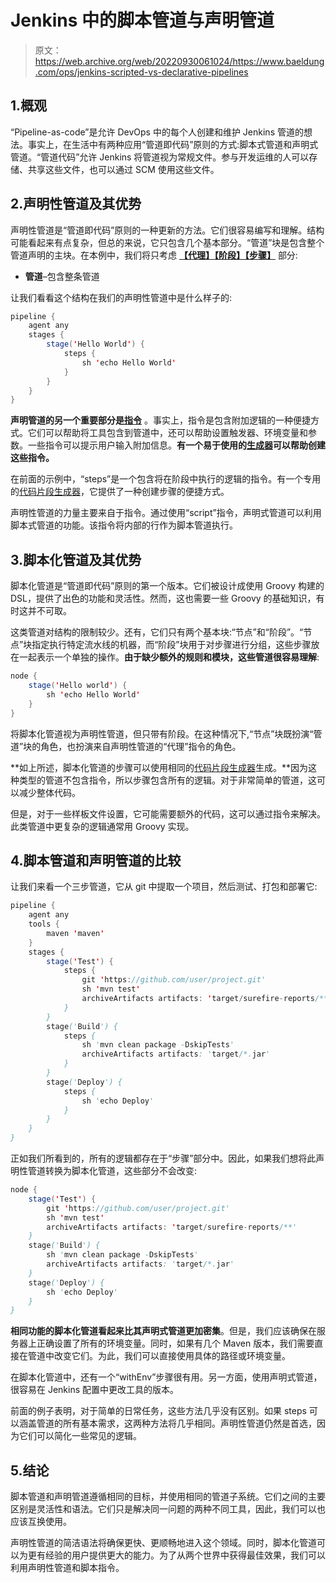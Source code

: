 # Jenkins 中的脚本管道与声明管道

> 原文：<https://web.archive.org/web/20220930061024/https://www.baeldung.com/ops/jenkins-scripted-vs-declarative-pipelines>

## 1.概观

“Pipeline-as-code”是允许 DevOps 中的每个人创建和维护 Jenkins 管道的想法。事实上，在生活中有两种应用“管道即代码”原则的方式:脚本式管道和声明式管道。“管道代码”允许 Jenkins 将管道视为常规文件。参与开发运维的人可以存储、共享这些文件，也可以通过 SCM 使用这些文件。

## 2.声明性管道及其优势

声明性管道是“管道即代码”原则的一种更新的方法。它们很容易编写和理解。结构可能看起来有点复杂，但总的来说，它只包含几个基本部分。“管道”块是包含整个管道声明的主块。在本例中，我们将只考虑 [**【代理】****【阶段】****【步骤】**](https://web.archive.org/web/20221208143832/https://www.jenkins.io/doc/book/pipeline/syntax/#declarative-sections) 部分:

*   **管道**–包含整条管道

让我们看看这个结构在我们的声明性管道中是什么样子的:

```java
pipeline {
    agent any
    stages {
        stage('Hello World') {
            steps {
                sh 'echo Hello World'
            }
        }
    }
}
```

**声明管道的另一个重要部分是[指令](https://web.archive.org/web/20221208143832/https://www.jenkins.io/doc/book/pipeline/syntax/#declarative-directives)** 。事实上，指令是包含附加逻辑的一种便捷方式。它们可以帮助将工具包含到管道中，还可以帮助设置触发器、环境变量和参数。一些指令可以提示用户输入附加信息。**有一个易于使用的[生成器](https://web.archive.org/web/20221208143832/https://www.jenkins.io/doc/book/pipeline/getting-started/#directive-generator)可以帮助创建这些指令。**

在前面的示例中，“steps”是一个包含将在阶段中执行的逻辑的指令。有一个专用的[代码片段生成器](https://web.archive.org/web/20221208143832/https://www.jenkins.io/doc/book/pipeline/getting-started/#snippet-generator)，它提供了一种创建步骤的便捷方式。

声明性管道的力量主要来自于指令。通过使用“script”指令，声明式管道可以利用脚本式管道的功能。该指令将内部的行作为脚本管道执行。

## 3.脚本化管道及其优势

脚本化管道是“管道即代码”原则的第一个版本。它们被设计成使用 Groovy 构建的 DSL，提供了出色的功能和灵活性。然而，这也需要一些 Groovy 的基础知识，有时这并不可取。

这类管道对结构的限制较少。还有，它们只有两个基本块:“节点”和“阶段”。“节点”块指定执行特定流水线的机器，而“阶段”块用于对步骤进行分组，这些步骤放在一起表示一个单独的操作。**由于缺少额外的规则和模块，这些管道很容易理解**:

```java
node {
    stage('Hello world') {
        sh 'echo Hello World'
    }
}
```

将脚本化管道视为声明性管道，但只带有阶段。在这种情况下,“节点”块既扮演“管道”块的角色，也扮演来自声明性管道的“代理”指令的角色。

**如上所述，脚本化管道的步骤可以使用相同的[代码片段生成器](https://web.archive.org/web/20221208143832/https://www.jenkins.io/doc/book/pipeline/getting-started/#snippet-generator)生成。**因为这种类型的管道不包含指令，所以步骤包含所有的逻辑。对于非常简单的管道，这可以减少整体代码。

但是，对于一些样板文件设置，它可能需要额外的代码，这可以通过指令来解决。此类管道中更复杂的逻辑通常用 Groovy 实现。

## 4.脚本管道和声明管道的比较

让我们来看一个三步管道，它从 git 中提取一个项目，然后测试、打包和部署它:

```java
pipeline {
    agent any
    tools {
        maven 'maven' 
    }
    stages {
        stage('Test') {
            steps {
                git 'https://github.com/user/project.git'
                sh 'mvn test'
                archiveArtifacts artifacts: 'target/surefire-reports/**'
            }
        }
        stage('Build') {
            steps {
                sh 'mvn clean package -DskipTests' 
                archiveArtifacts artifacts: 'target/*.jar'
            }
        }
        stage('Deploy') {
            steps {
                sh 'echo Deploy'
            }
        }
    }
}
```

正如我们所看到的，所有的逻辑都存在于“步骤”部分中。因此，如果我们想将此声明性管道转换为脚本化管道，这些部分不会改变:

```java
node {
    stage('Test') {
        git 'https://github.com/user/project.git'
        sh 'mvn test'
        archiveArtifacts artifacts: 'target/surefire-reports/**'
    }
    stage('Build') {
        sh 'mvn clean package -DskipTests' 
        archiveArtifacts artifacts: 'target/*.jar'
    }
    stage('Deploy') {
        sh 'echo Deploy'
    }
}
```

**相同功能的脚本化管道看起来比其声明式管道更加密集**。但是，我们应该确保在服务器上正确设置了所有的环境变量。同时，如果有几个 Maven 版本，我们需要直接在管道中改变它们。为此，我们可以直接使用具体的路径或环境变量。

在脚本化管道中，还有一个“withEnv”步骤很有用。另一方面，使用声明式管道，很容易在 Jenkins 配置中更改工具的版本。

前面的例子表明，对于简单的日常任务，这些方法几乎没有区别。如果 steps 可以涵盖管道的所有基本需求，这两种方法将几乎相同。声明性管道仍然是首选，因为它们可以简化一些常见的逻辑。

## 5.结论

脚本管道和声明管道遵循相同的目标，并使用相同的管道子系统。它们之间的主要区别是灵活性和语法。它们只是解决同一问题的两种不同工具，因此，我们可以也应该互换使用。

声明性管道的简洁语法将确保更快、更顺畅地进入这个领域。同时，脚本化管道可以为更有经验的用户提供更大的能力。为了从两个世界中获得最佳效果，我们可以利用声明性管道和脚本指令。